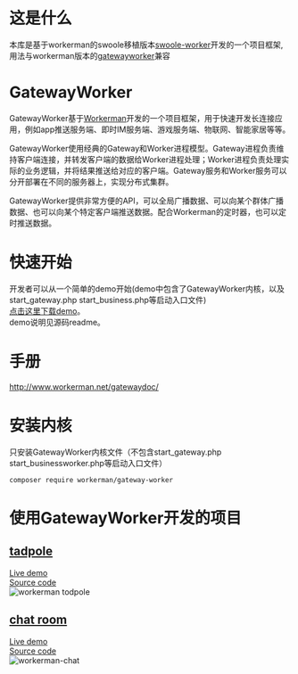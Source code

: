 这是什么
================
本库是基于workerman的swoole移植版本[swoole-worker](https://github.com/fage1151/swoole-worker)开发的一个项目框架,用法与workerman版本的[gatewayworker](https://github.com/walkor/GatewayWorker)兼容

GatewayWorker 
=================

GatewayWorker基于[Workerman](https://github.com/walkor/Workerman)开发的一个项目框架，用于快速开发长连接应用，例如app推送服务端、即时IM服务端、游戏服务端、物联网、智能家居等等。

GatewayWorker使用经典的Gateway和Worker进程模型。Gateway进程负责维持客户端连接，并转发客户端的数据给Worker进程处理；Worker进程负责处理实际的业务逻辑，并将结果推送给对应的客户端。Gateway服务和Worker服务可以分开部署在不同的服务器上，实现分布式集群。

GatewayWorker提供非常方便的API，可以全局广播数据、可以向某个群体广播数据、也可以向某个特定客户端推送数据。配合Workerman的定时器，也可以定时推送数据。

快速开始
======
开发者可以从一个简单的demo开始(demo中包含了GatewayWorker内核，以及start_gateway.php start_business.php等启动入口文件)<br>
[点击这里下载demo](http://www.workerman.net/download/GatewayWorker.zip)。<br>
demo说明见源码readme。

手册
=======
http://www.workerman.net/gatewaydoc/

安装内核
=======

只安装GatewayWorker内核文件（不包含start_gateway.php start_businessworker.php等启动入口文件）
```
composer require workerman/gateway-worker
```

使用GatewayWorker开发的项目
=======
## [tadpole](http://kedou.workerman.net/)  
[Live demo](http://kedou.workerman.net/)  
[Source code](https://github.com/walkor/workerman)  
![workerman todpole](http://www.workerman.net/img/workerman-todpole.png)   

## [chat room](http://chat.workerman.net/)  
[Live demo](http://chat.workerman.net/)  
[Source code](https://github.com/walkor/workerman-chat)  
![workerman-chat](http://www.workerman.net/img/workerman-chat.png)  

